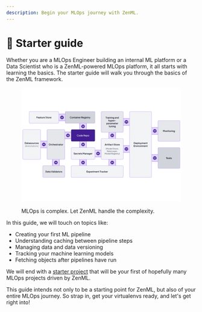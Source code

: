 ```yaml
---
description: Begin your MLOps journey with ZenML.
---
```


# 🐣 Starter guide

Whether you are a MLOps Engineer building an internal ML platform or a Data Scientist who is a ZenML-powered MLOps platform, it all starts with learning the basics. The starter guide will walk you through the basics of the ZenML framework.

<figure><img src="../../.gitbook/assets/abstractions_showcase.png" alt=""><figcaption><p>MLOps is complex. Let ZenML handle the complexity.</p></figcaption></figure>

In this guide, we will touch on topics like:

- Creating your first ML pipeline
- Understanding caching between pipeline steps
- Managing data and data versioning
- Tracking your machine learning models
- Fetching objects after pipelines have run

We will end with a [starter project](starter-project.md) that will be your first of hopefully many MLOps projects driven by ZenML.

This guide intends not only to be a starting point for ZenML, but also of your entire MLOps journey. So strap in, get your virtualenvs ready, and let's get right into!
